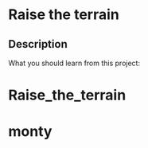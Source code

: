 # Raise the terrain

## Description
What you should learn from this project:
# Raise_the_terrain
# monty
